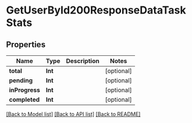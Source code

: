 # GetUserById200ResponseDataTaskStats

## Properties
Name | Type | Description | Notes
------------ | ------------- | ------------- | -------------
**total** | **Int** |  | [optional] 
**pending** | **Int** |  | [optional] 
**inProgress** | **Int** |  | [optional] 
**completed** | **Int** |  | [optional] 

[[Back to Model list]](../README.md#documentation-for-models) [[Back to API list]](../README.md#documentation-for-api-endpoints) [[Back to README]](../README.md)


